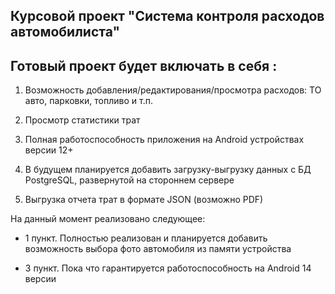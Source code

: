 ## Курсовой проект "Система контроля расходов автомобилиста"



## Готовый проект будет включать в себя :

1. Возможность добавления/редактирования/просмотра расходов: ТО авто, парковки, топливо и т.п.

2. Просмотр статистики трат 

3. Полная работоспособность приложения на Android устройствах версии 12+

4. В будущем планируется добавить загрузку-выгрузку данных с БД PostgreSQL, развернутой на стороннем сервере

5. Выгрузка отчета трат в формате JSON (возможно PDF)


На данный момент реализовано следующее:

- 1 пункт. Полностью реализован и планируется добавить возможность выбора фото автомобиля из памяти устройства

- 3 пункт. Пока что гарантируется работоспособность на Android 14 версии


